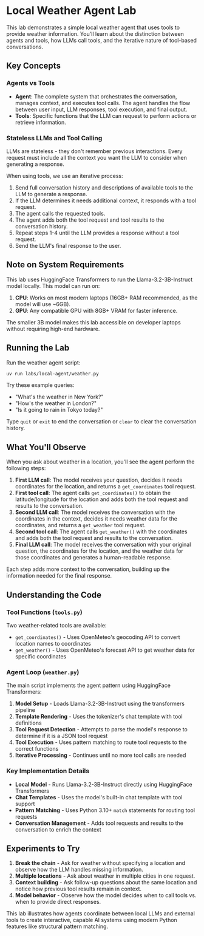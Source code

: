 # Local Weather Agent Lab

This lab demonstrates a simple local weather agent that uses tools to provide weather information. You'll learn about the distinction between agents and tools, how LLMs call tools, and the iterative nature of tool-based conversations.

## Key Concepts

### Agents vs Tools

- **Agent**: The complete system that orchestrates the conversation, manages context, and executes tool calls. The agent handles the flow between user input, LLM responses, tool execution, and final output.
- **Tools**: Specific functions that the LLM can request to perform actions or retrieve information.

### Stateless LLMs and Tool Calling

LLMs are stateless - they don't remember previous interactions. Every request must include all the context you want the LLM to consider when generating a response.

When using tools, we use an iterative process:

1. Send full conversation history and descriptions of available tools to the LLM to generate a response.
2. If the LLM determines it needs additional context, it responds with a tool request.
3. The agent calls the requested tools.
4. The agent adds both the tool request and tool results to the conversation history.
5. Repeat steps 1-4 until the LLM provides a response without a tool request.
6. Send the LLM's final response to the user.

## Note on System Requirements

This lab uses HuggingFace Transformers to run the Llama-3.2-3B-Instruct model locally. This model can run on:

1. **CPU**: Works on most modern laptops (16GB+ RAM recommended, as the model will use ~6GB).
2. **GPU**: Any compatible GPU with 8GB+ VRAM for faster inference.

The smaller 3B model makes this lab accessible on developer laptops without requiring high-end hardware.

## Running the Lab

Run the weather agent script:

```bash
uv run labs/local-agent/weather.py
```

Try these example queries:

- "What's the weather in New York?"
- "How's the weather in London?"
- "Is it going to rain in Tokyo today?"

Type `quit` or `exit` to end the conversation or `clear` to clear the conversation history.

## What You'll Observe

When you ask about weather in a location, you'll see the agent perform the following steps:

1. **First LLM call**: The model receives your question, decides it needs coordinates for the location, and returns a `get_coordinates` tool request.
2. **First tool call**: The agent calls `get_coordinates()` to obtain the latitude/longitude for the location and adds both the tool request and results to the conversation.
3. **Second LLM call**: The model receives the conversation with the coordinates in the context, decides it needs weather data for the coordinates, and returns a `get_weather` tool request.
4. **Second tool call**: The agent calls `get_weather()` with the coordinates and adds both the tool request and results to the conversation.
5. **Final LLM call**: The model receives the conversation with your original question, the coordinates for the location, and the weather data for those coordinates and generates a human-readable response.

Each step adds more context to the conversation, building up the information needed for the final response.

## Understanding the Code

### Tool Functions (`tools.py`)

Two weather-related tools are available:

- `get_coordinates()` - Uses OpenMeteo's geocoding API to convert location names to coordinates
- `get_weather()` - Uses OpenMeteo's forecast API to get weather data for specific coordinates

### Agent Loop (`weather.py`)

The main script implements the agent pattern using HuggingFace Transformers:

1. **Model Setup** - Loads Llama-3.2-3B-Instruct using the transformers pipeline
2. **Template Rendering** - Uses the tokenizer's chat template with tool definitions
3. **Tool Request Detection** - Attempts to parse the model's response to determine if it is a JSON tool request
4. **Tool Execution** - Uses pattern matching to route tool requests to the correct functions
5. **Iterative Processing** - Continues until no more tool calls are needed

### Key Implementation Details

- **Local Model** - Runs Llama-3.2-3B-Instruct directly using HuggingFace Transformers
- **Chat Templates** - Uses the model's built-in chat template with tool support
- **Pattern Matching** - Uses Python 3.10+ `match` statements for routing tool requests
- **Conversation Management** - Adds tool requests and results to the conversation to enrich the context

## Experiments to Try

1. **Break the chain** - Ask for weather without specifying a location and observe how the LLM handles missing information.
2. **Multiple locations** - Ask about weather in multiple cities in one request.
3. **Context building** - Ask follow-up questions about the same location and notice how previous tool results remain in context.
4. **Model behavior** - Observe how the model decides when to call tools vs. when to provide direct responses.

This lab illustrates how agents coordinate between local LLMs and external tools to create interactive, capable AI systems using modern Python features like structural pattern matching.
